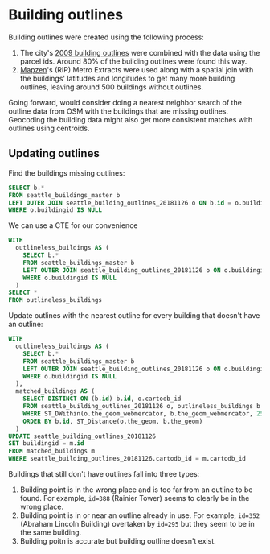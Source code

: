 # Building outlines

Building outlines were created using the following process:

 1. The city's [2009 building outlines](https://data.seattle.gov/dataset/2009-Building-Outlines/y7u8-vad7) were combined with the data using the parcel ids. Around 80% of the building outlines were found this way.
 1. [Mapzen](https://mapzen.com/)'s (RIP) Metro Extracts were used along with a spatial join with the buildings' latitudes and longitudes to get many more building outlines, leaving around 500 buildings without outlines.

Going forward, would consider doing a nearest neighbor search of the outline data from OSM with the buildings that are missing outlines. Geocoding the building data might also get more consistent matches with outlines using centroids.

## Updating outlines

Find the buildings missing outlines:

```sql
SELECT b.*
FROM seattle_buildings_master b
LEFT OUTER JOIN seattle_building_outlines_20181126 o ON b.id = o.buildingid
WHERE o.buildingid IS NULL
```

We can use a CTE for our convenience

```sql
WITH
  outlineless_buildings AS (
  	SELECT b.*
    FROM seattle_buildings_master b
    LEFT OUTER JOIN seattle_building_outlines_20181126 o ON o.buildingid = b.id
    WHERE o.buildingid IS NULL
  )
SELECT *
FROM outlineless_buildings
```

Update outlines with the nearest outline for every building that doesn't have an outline:

```sql
WITH
  outlineless_buildings AS (
  	SELECT b.*
    FROM seattle_buildings_master b
    LEFT OUTER JOIN seattle_building_outlines_20181126 o ON o.buildingid = b.id
    WHERE o.buildingid IS NULL
  ),
  matched_buildings AS (
    SELECT DISTINCT ON (b.id) b.id, o.cartodb_id
    FROM seattle_building_outlines_20181126 o, outlineless_buildings b
    WHERE ST_DWithin(o.the_geom_webmercator, b.the_geom_webmercator, 25) AND o.buildingid IS NULL
    ORDER BY b.id, ST_Distance(o.the_geom, b.the_geom)
  )
UPDATE seattle_building_outlines_20181126
SET buildingid = m.id
FROM matched_buildings m
WHERE seattle_building_outlines_20181126.cartodb_id = m.cartodb_id
```

Buildings that still don't have outlines fall into three types:

 1. Building point is in the wrong place and is too far from an outline to be found. For example, `id=388` (Rainier Tower) seems to clearly be in the wrong place.
 2. Building point is in or near an outline already in use. For example, `id=352` (Abraham Lincoln Building) overtaken by `id=295` but they seem to be in the same building.
 3. Building poitn is accurate but building outline doesn't exist.
